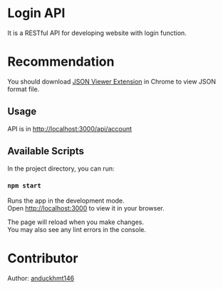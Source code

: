 # Login API

It is a RESTful API for developing website with login function.

# Recommendation

You should download [JSON Viewer Extension](https://chrome.google.com/webstore/detail/json-viewer/gbmdgpbipfallnflgajpaliibnhdgobh/related) in Chrome to 
view JSON format file.

## Usage

API is in [http://localhost:3000/api/account](http://localhost:3000/api/account)

## Available Scripts

In the project directory, you can run:

### `npm start`

Runs the app in the development mode.\
Open [http://localhost:3000](http://localhost:3000) to view it in your browser.

The page will reload when you make changes.\
You may also see any lint errors in the console.

# Contributor

Author: [anduckhmt146](anduckhmt146)

